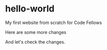 # hello-world

My first website from scratch for Code Fellows

Here are some more changes

<!-- <p style="color: red;">Red text</p> -->

And let's check the changes.
